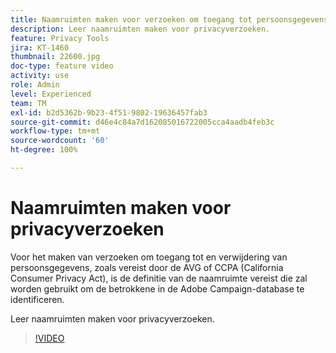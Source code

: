 ```yaml
---
title: Naamruimten maken voor verzoeken om toegang tot persoonsgegevens in Adobe Campaign Standard (ACS)
description: Leer naamruimten maken voor privacyverzoeken.
feature: Privacy Tools
jira: KT-1460
thumbnail: 22600.jpg
doc-type: feature video
activity: use
role: Admin
level: Experienced
team: TM
exl-id: b2d5362b-9b23-4f51-9802-19636457fab3
source-git-commit: d46e4c84a7d162085016722005cca4aadb4feb3c
workflow-type: tm+mt
source-wordcount: '60'
ht-degree: 100%

---
```


# Naamruimten maken voor privacyverzoeken

Voor het maken van verzoeken om toegang tot en verwijdering van persoonsgegevens, zoals vereist door de AVG of CCPA (California Consumer Privacy Act), is de definitie van de naamruimte vereist die zal worden gebruikt om de betrokkene in de Adobe Campaign-database te identificeren.

Leer naamruimten maken voor privacyverzoeken.

>[!VIDEO](https://video.tv.adobe.com/v/22600?quality=12&learn=on)
